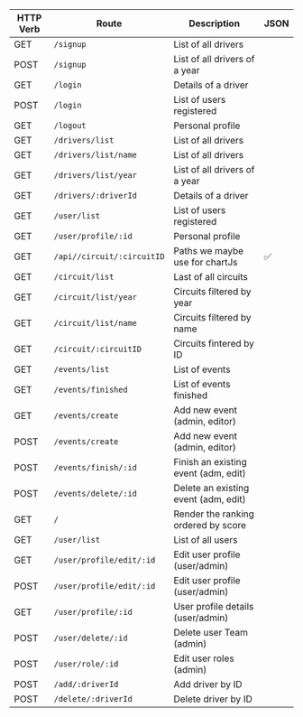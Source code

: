 | HTTP Verb  | Route                       | Description                          | JSON |   
|------------|-----------------------------|--------------------------------------|------|
| GET        | `/signup`                   | List of all drivers                  |      |   
| POST       | `/signup`                   | List of all drivers of a year        |      |   
| GET        | `/login`                    | Details of a driver                  |      |   
| POST       | `/login`                    | List of users registered             |      |   
| GET        | `/logout`                   | Personal profile                     |      |   
| GET        | `/drivers/list`             | List of all drivers                  |      |  
| GET        | `/drivers/list/name`        | List of all drivers                  |      |   
| GET        | `/drivers/list/year`        | List of all drivers of a year        |      |   
| GET        | `/drivers/:driverId`        | Details of a driver                  |      |   
| GET        | `/user/list`                | List of users registered             |      |   
| GET        | `/user/profile/:id`         | Personal profile                     |      |    
| GET        | `/api//circuit/:circuitID`  | Paths we maybe use for chartJs       | ✅   |
| GET        | `/circuit/list`             | Last of all circuits                 |      |
| GET        | `/circuit/list/year`        | Circuits filtered by year            |      |
| GET        | `/circuit/list/name`        | Circuits filtered by name            |      |  
| GET        | `/circuit/:circuitID`       | Circuits fintered by ID              |      |  
| GET        | `/events/list`              | List of events                       |      |  
| GET        | `/events/finished`          | List of events finished              |      |  
| GET        | `/events/create`            | Add new event (admin, editor)        |      |   
| POST       | `/events/create`            | Add new event (admin, editor)        |      |      
| POST       | `/events/finish/:id`        | Finish an existing event (adm, edit) |      |   
| POST       | `/events/delete/:id`        | Delete an existing event (adm, edit) |      |  
| GET        | `/`                         | Render the ranking ordered by score  |      |   
| GET        | `/user/list`                | List of all users                    |      |   
| GET        | `/user/profile/edit/:id`    | Edit user profile (user/admin)       |      |   
| POST       | `/user/profile/edit/:id`    | Edit user profile (user/admin)       |      |   
| GET        | `/user/profile/:id`         | User profile details (user/admin)    |      |   
| POST       | `/user/delete/:id`          | Delete user Team (admin)             |      |     
| POST       | `/user/role/:id`            | Edit user roles (admin)              |      |      
| POST       | `/add/:driverId`            | Add driver by ID                     |      |   
| POST       | `/delete/:driverId`         | Delete driver by ID                  |      |   
